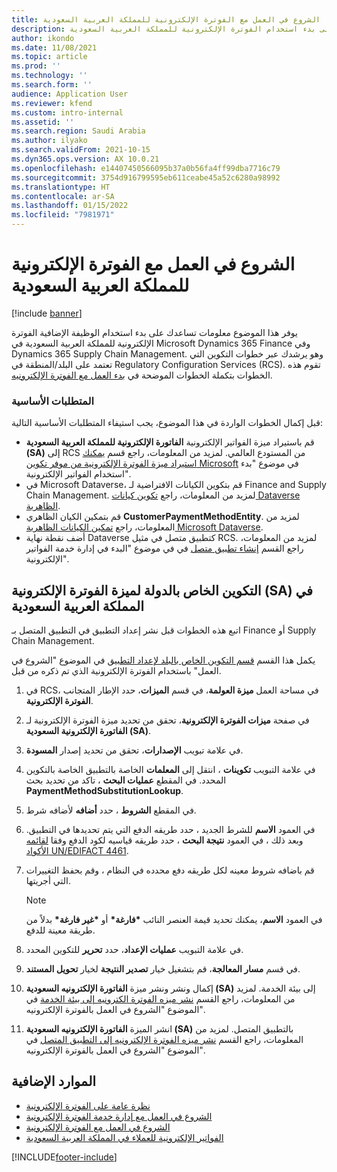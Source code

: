 ```yaml
---
title: الشروع في العمل مع الفوترة الإلكترونية للمملكة العربية السعودية
description: يوفر هذا الموضوع معلومات ستساعدك على بدء استخدام الفوترة الإلكترونية للمملكة العربية السعودية.
author: ikondo
ms.date: 11/08/2021
ms.topic: article
ms.prod: ''
ms.technology: ''
ms.search.form: ''
audience: Application User
ms.reviewer: kfend
ms.custom: intro-internal
ms.assetid: ''
ms.search.region: Saudi Arabia
ms.author: ilyako
ms.search.validFrom: 2021-10-15
ms.dyn365.ops.version: AX 10.0.21
ms.openlocfilehash: e14407450566095b37a0b56fa4ff99dba7716c79
ms.sourcegitcommit: 3754d916799595eb611ceabe45a52c6280a98992
ms.translationtype: HT
ms.contentlocale: ar-SA
ms.lasthandoff: 01/15/2022
ms.locfileid: "7981971"
---
```

# <a name="get-started-with-electronic-invoicing-for-saudi-arabia"></a>الشروع في العمل مع الفوترة الإلكترونية للمملكة العربية السعودية

[!include [banner](../includes/banner.md)]

يوفر هذا الموضوع معلومات تساعدك على بدء استخدام الوظيفة الإضافية الفوترة الإلكترونية للمملكة العربية السعودية في Microsoft Dynamics 365 Finance وفي Dynamics 365 Supply Chain Management. وهو يرشدك عبر خطوات التكوين التي تعتمد على البلد/المنطقة في Regulatory Configuration Services (RCS). تقوم هذه الخطوات بتكملة الخطوات الموضحة في [بدء العمل مع الفوترة الإلكترونيه](e-invoicing-get-started.md).

### <a name="prerequisites"></a>المتطلبات الأساسية

قبل إكمال الخطوات الواردة في هذا الموضوع، يجب استيفاء المتطلبات الأساسية التالية: 

- قم باستيراد ميزة الفواتير الإلكترونية **الفاتورة الإلكترونية للمملكة العربية السعودية (SA)** إلى RCS من المستودع العالمي. لمزيد من المعلومات، راجع قسم [يمكنك استيراد ميزة الفوترة الإلكترونية من موفر تكوين Microsoft‬](e-invoicing-get-started.md#import-an-electronic-invoicing-feature-from-the-microsoft-configuration-provider) في موضوع "بدء استخدام الفواتير الإلكترونية".
- في Microsoft Dataverse، قم بتكوين الكيانات الافتراضية لـ Finance and Supply Chain Management. لمزيد من المعلومات، راجع [تكوين كيانات Dataverse الظاهرية](../../fin-ops-core/dev-itpro/power-platform/admin-reference.md).
- قم بتمكين الكيان الظاهري **CustomerPaymentMethodEntity**. لمزيد من المعلومات، راجع [تمكين الكيانات الظاهرية Microsoft Dataverse](../../fin-ops-core/dev-itpro/power-platform/enable-virtual-entities.md).
- أضف نقطة نهاية Dataverse كتطبيق متصل في مثيل RCS. لمزيد من المعلومات، راجع القسم [إنشاء تطبيق متصل](e-invoicing-get-started-service-administration.md#create-a-connected-application) في في موضوع "البدء في إدارة خدمة الفواتير الإلكترونية".

## <a name="country-specific-configuration-for-the-saudi-arabian-electronic-invoice-sa-electronic-invoicing-feature"></a>التكوين الخاص بالدولة لميزة الفوترة الإلكترونية (SA) في المملكة العربية السعودية

اتبع هذه الخطوات قبل نشر إعداد التطبيق في التطبيق المتصل بـ Finance أو Supply Chain Management.

يكمل هذا القسم [قسم التكوين الخاص بالبلد لإعداد التطبيق](e-invoicing-get-started.md#country-specific-configuration-of-application-setup) في الموضوع "الشروع في العمل" باستخدام الفوترة الإلكترونية الذي تم ذكره من قبل.

1. في RCS، في مساحة العمل **ميزة العولمة**، في قسم **الميزات**، حدد الإطار المتجانب **الفوترة الإلكترونية**.
2. في صفحة **ميزات الفوترة الإلكترونية**، تحقق من تحديد ميزة الفوترة الإلكترونية لـ **الفاتورة الإلكترونية السعودية (SA)**.
3. في علامة تبويب **الإصدارات**، تحقق من تحديد إصدار **المسودة**.
4. في علامة التبويب **تكوينات** ، انتقل إلى **المعلمات** الخاصة بالتطبيق الخاصة بالتكوين المحدد. في المقطع **عمليات البحث** ، تاكد من تحديد بحث **PaymentMethodSubstitutionLookup**.
5. في المقطع **الشروط** ، حدد **أضافه** لأضافه شرط.
6. في العمود **الاسم** للشرط الجديد ، حدد طريقه الدفع التي يتم تحديدها في التطبيق. وبعد ذلك ، في العمود **نتيجة البحث** ، حدد طريقه قياسيه لكود الدفع وفقا [لقائمه الأكواد UN/EDIFACT 4461](https://unece.org/fileadmin/DAM/trade/untdid/d16b/tred/tred4461.htm).
7. قم باضافه شروط معينه لكل طريقه دفع محدده في النظام ، وقم بحفظ التغييرات التي أجريتها.

    > [!NOTE]
    > في العمود **الاسم**، يمكنك تحديد قيمة العنصر النائب **&#42;فارغة&#42;** أو **&#42;غير فارغة&#42;** بدلاً من طريقة معينة للدفع.

8. في علامة التبويب **عمليات الإعداد**، حدد **تحرير** للتكوين المحدد. 
9. في قسم **مسار المعالجة**، قم بتشغيل خيار **تصدير النتيجة** لخيار **تحويل المستند**.
10. إكمال ونشر ونشر ميزة **الفاتورة الإلكترونيه السعودية (SA)** إلى بيئة الخدمة. لمزيد من المعلومات، راجع القسم [نشر ميزه الفوترة الكترونيه إلى بيئة الخدمة](e-invoicing-get-started.md#deploy-the-electronic-invoicing-feature-to-service-environment) في الموضوع "الشروع في العمل بالفوترة الإلكترونيه".
11. انشر الميزة **الفاتورة الإلكترونيه السعودية (SA)** بالتطبيق المتصل. لمزيد من المعلومات، راجع القسم [نشر ميزه الفوترة الإلكترونيه إلى التطبيق المتصل](e-invoicing-get-started.md#deploy-the-electronic-invoicing-feature-to-connected-application) في الموضوع "الشروع في العمل بالفوترة الإلكترونيه".

## <a name="additional-resources"></a>الموارد الإضافية

- [نظرة عامة على الفوترة الإلكترونية](e-invoicing-service-overview.md)
- [الشروع في العمل مع إدارة خدمة الفوترة الإلكترونية](e-invoicing-get-started-service-administration.md)
- [الشروع في العمل مع الفوترة الإلكترونية](e-invoicing-get-started.md)
- [الفواتير الإلكترونية للعملاء في المملكة العربية السعودية](emea-sau-e-invoices.md)

[!INCLUDE[footer-include](../../includes/footer-banner.md)]

